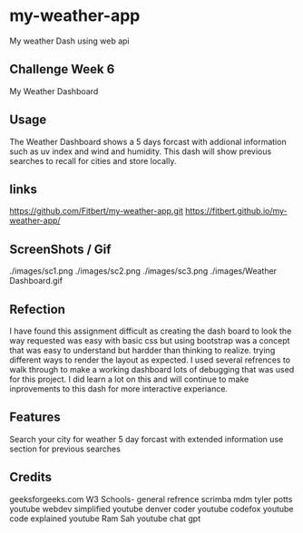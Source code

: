 # my-weather-app

My weather Dash using web api

## Challenge Week 6

My Weather Dashboard

## Usage

The Weather Dashboard shows a 5 days forcast with addional information such as uv index and wind and humidity. This dash will show previous searches to recall for cities and store locally.

## links
https://github.com/Fitbert/my-weather-app.git
https://fitbert.github.io/my-weather-app/
## ScreenShots / Gif

./images/sc1.png
./images/sc2.png
./images/sc3.png
./images/Weather Dashboard.gif

## Refection

I have found this assignment difficult as creating the dash board to look the way requested was easy with basic css
but using bootstrap was a concept that was easy to understand but hardder than thinking to realize. trying different ways to render the layout as expected. I used several refrences to walk through to make a working dashboard lots of debugging that was used for this project. I did learn a lot on this and will continue to make inprovements to this dash for more interactive experiance.

## Features

Search your city for weather
5 day forcast with extended information
use section for previous searches

## Credits

geeksforgeeks.com
W3 Schools- general refrence
scrimba
mdm
tyler potts youtube
webdev simplified youtube
denver coder youtube
codefox youtube
code explained youtube
Ram Sah youtube
chat gpt
